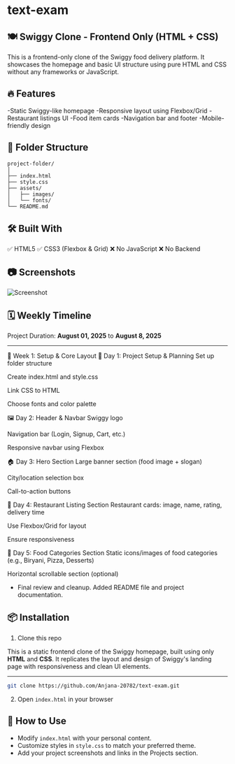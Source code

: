 # text-exam

## 🍽️ Swiggy Clone - Frontend Only (HTML + CSS)
This is a frontend-only clone of the Swiggy food delivery platform. It showcases the homepage and basic UI structure using pure HTML and CSS without any frameworks or JavaScript.

## 🔥 Features

-Static Swiggy-like homepage
-Responsive layout using Flexbox/Grid
-Restaurant listings UI
-Food item cards
-Navigation bar and footer
-Mobile-friendly design


## 📁 Folder Structure

```
project-folder/
│
├── index.html
├── style.css
├── assets/
│   ├── images/
│   └── fonts/
└── README.md
```

## 🛠️ Built With

✅ HTML5
✅ CSS3 (Flexbox & Grid)
❌ No JavaScript
❌ No Backend

## 📷 Screenshots

![Screenshot](desktop/weekly/test-exam/images/screenshot.png)

## 🗓️ Weekly Timeline

Project Duration: **August 01, 2025** to **August 8, 2025**


---
📅 Week 1: Setup & Core Layout
🧠 Day 1: Project Setup & Planning
Set up folder structure

Create index.html and style.css

Link CSS to HTML

Choose fonts and color palette

🖼 Day 2: Header & Navbar
Swiggy logo

Navigation bar (Login, Signup, Cart, etc.)

Responsive navbar using Flexbox

🏠 Day 3: Hero Section
Large banner section (food image + slogan)

City/location selection box

Call-to-action buttons

🍱 Day 4: Restaurant Listing Section
Restaurant cards: image, name, rating, delivery time

Use Flexbox/Grid for layout

Ensure responsiveness

🍔 Day 5: Food Categories Section
Static icons/images of food categories (e.g., Biryani, Pizza, Desserts)

Horizontal scrollable section (optional)

- Final review and cleanup. Added README file and project documentation.



## 📦 Installation

1. Clone this repo

This is a static frontend clone of the Swiggy homepage, built using only **HTML** and **CSS**. It replicates the layout and design of Swiggy's landing page with responsiveness and clean UI elements.

---

```bash
git clone https://github.com/Anjana-20782/text-exam.git
```
2. Open `index.html` in your browser


## 🧪 How to Use

- Modify `index.html` with your personal content.
- Customize styles in `style.css` to match your preferred theme.
- Add your project screenshots and links in the Projects section.

